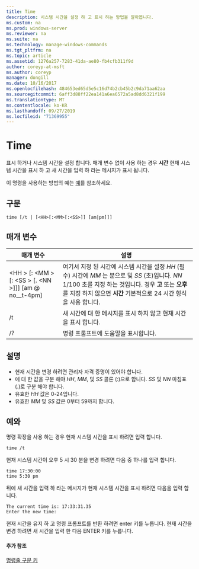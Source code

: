 ```yaml
---
title: Time
description: 시스템 시간을 설정 하 고 표시 하는 방법을 알아봅니다.
ms.custom: na
ms.prod: windows-server
ms.reviewer: na
ms.suite: na
ms.technology: manage-windows-commands
ms.tgt_pltfrm: na
ms.topic: article
ms.assetid: 1276a257-7283-41da-ae80-fb4cfb311f9d
author: coreyp-at-msft
ms.author: coreyp
manager: dongill
ms.date: 10/16/2017
ms.openlocfilehash: 484653ed65d5e5c16d74b2cb45b2c9da71aa62aa
ms.sourcegitcommit: 6aff3d88ff22ea141a6ea6572a5ad8dd6321f199
ms.translationtype: MT
ms.contentlocale: ko-KR
ms.lasthandoff: 09/27/2019
ms.locfileid: "71369955"
---
```

# <a name="time"></a>Time



표시 하거나 시스템 시간을 설정 합니다. 매개 변수 없이 사용 하는 경우 **시간** 현재 시스템 시간을 표시 하 고 새 시간을 입력 하 라는 메시지가 표시 됩니다.

이 명령을 사용하는 방법의 예는 [예](#BKMK_examples)를 참조하세요.

## <a name="syntax"></a>구문

```
time [/t | [<HH>[:<MM>[:<SS>]] [am|pm]]]
```

## <a name="parameters"></a>매개 변수

|매개 변수|설명|
|---------|-----------|
|\<HH > [: \<MM > [: \<SS > [. \<NN >]]] [am @ no__t-4pm]|여기서 지정 된 시간에 시스템 시간을 설정 *HH* (필수) 시간에 *MM* 는 분으로 및 *SS* (초)입니다. *NN* 1/100 초를 지정 하는 것입니다. 경우 **고** 또는 **오후** 를 지정 하지 않으면 **시간** 기본적으로 24 시간 형식을 사용 합니다.|
|/t|새 시간에 대 한 메시지를 표시 하지 않고 현재 시간을 표시 합니다.|
|/?|명령 프롬프트에 도움말을 표시합니다.|

## <a name="remarks"></a>설명

-   현재 시간을 변경 하려면 관리자 자격 증명이 있어야 합니다.
-   에 대 한 값을 구분 해야 *HH*, *MM*, 및 *SS* 콜론 (:)으로 합니다. *SS* 및 *NN* 마침표 (.)로 구분 해야 합니다.
-   유효한 *HH* 값은 0-24입니다.
-   유효한 *MM* 및 *SS* 값은 0부터 59까지 합니다.

## <a name="BKMK_examples"></a>예와

명령 확장을 사용 하는 경우 현재 시스템 시간을 표시 하려면 입력 합니다.
```
time /t
```
현재 시스템 시간이 오후 5 시 30 분을 변경 하려면 다음 중 하나를 입력 합니다.
```
time 17:30:00
time 5:30 pm
```
뒤에 새 시간을 입력 하 라는 메시지가 현재 시스템 시간을 표시 하려면 다음을 입력 합니다.
```
The current time is: 17:33:31.35
Enter the new time:
```
현재 시간을 유지 하 고 명령 프롬프트를 반환 하려면 enter 키를 누릅니다. 현재 시간을 변경 하려면 새 시간을 입력 한 다음 ENTER 키를 누릅니다.

#### <a name="additional-references"></a>추가 참조

[명령줄 구문 키](command-line-syntax-key.md)